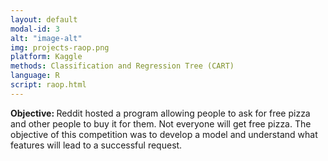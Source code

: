 ```yaml
---
layout: default
modal-id: 3
alt: "image-alt"
img: projects-raop.png
platform: Kaggle
methods: Classification and Regression Tree (CART)
language: R
script: raop.html
---
```


<b>Objective: </b> 
Reddit hosted a program allowing people to ask for free pizza and other people to buy it for them. Not everyone will get free pizza. The objective of this competition was to develop a model and understand what features will lead to a successful request.